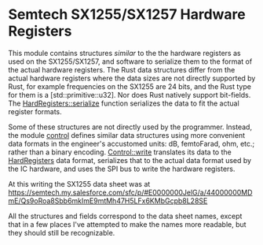 # Semtech SX1255/SX1257 Hardware Registers
This module contains structures *similar* to the the hardware registers as
used on the SX1255/SX1257, and software to serialize them to the format of the
actual hardware registers. The Rust data structures differ from the actual
hardware registers where the data sizes are not directly supported by Rust,
for example frequencies on the SX1255 are 24 bits, and the Rust type for
them is a [std::primitive::u32]. Nor does Rust natively support bit-fields.
The
[HardRegisters::serialize](fn@crate::hard_registers::HardRegisters::serialize)
function serializes the data to fit the actual
register formats. 

Some of these structures are not directly used by the
programmer. Instead, the module [control](mod@crate::control)
defines similar data structures using more convenient data formats in the
engineer's accustomed units: dB, femtoFarad, ohm, etc.; rather than a binary
encoding. [Control::write](fn@crate::control::Control::write)
translates its data to the
[HardRegisters](struct@crate::hard_registers::HardRegisters)
data format, serializes that to the actual data format used by the IC hardware,
and uses the SPI bus to write the hardware registers.

At this writing the SX1255 data sheet was at
<https://semtech.my.salesforce.com/sfc/p/#E0000000JelG/a/44000000MDmE/Qs9oRoa8Sbb6mkImE9mtMh47H5LFx6KMbGcpb8L28SE>

All the structures and fields correspond to the data sheet names, except that
in a few places I've attempted to make the names more readable, but they
should still be recognizable. 
